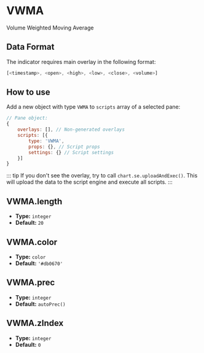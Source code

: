 # VWMA

Volume Weighted Moving Average

## Data Format

The indicator requires main overlay in the following format:

```js
[<timestamp>, <open>, <high>, <low>, <close>, <volume>]
```

## How to use

Add a new object with type `VWMA` to `scripts` array of a selected pane:
```js
// Pane object:
{
    overlays: [], // Non-generated overlays
    scripts: [{
        type: 'VWMA',
        props: {}, // Script props
        settings: {} // Script settings
    }]
}
```

::: tip
If you don't see the overlay, try to call `chart.se.uploadAndExec()`. This will upload the data to the script engine and execute all scripts.
:::

## VWMA.length
- **Type:** `integer`
- **Default:** `20`

## VWMA.color
- **Type:** `color`
- **Default:** `'#db0670'`

## VWMA.prec
- **Type:** `integer`
- **Default:** `autoPrec()`

## VWMA.zIndex
- **Type:** `integer`
- **Default:** `0`

